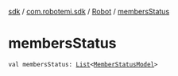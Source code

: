[sdk](../../index.md) / [com.robotemi.sdk](../index.md) / [Robot](index.md) / [membersStatus](./members-status.md)

# membersStatus

`val membersStatus: `[`List`](https://kotlinlang.org/api/latest/jvm/stdlib/kotlin.collections/-list/index.html)`<`[`MemberStatusModel`](../../com.robotemi.sdk.model/-member-status-model/index.md)`>`